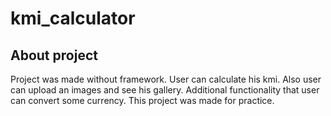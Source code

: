# kmi_calculator

## About project
  Project was made without framework. User can calculate his kmi. Also user can upload an images and see his gallery. Additional functionality that user can convert some currency. This project was made for practice.
